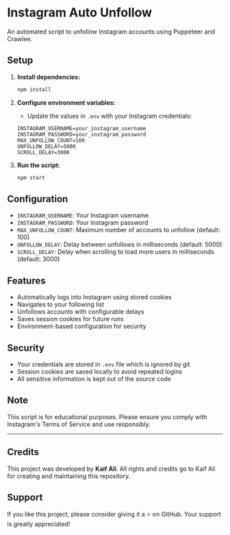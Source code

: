 # Instagram Auto Unfollow

An automated script to unfollow Instagram accounts using Puppeteer and Crawlee.

## Setup

1. **Install dependencies:**
   ```bash
   npm install
   ```

2. **Configure environment variables:**
   - Update the values in `.env` with your Instagram credentials:
   
   ```env
   INSTAGRAM_USERNAME=your_instagram_username
   INSTAGRAM_PASSWORD=your_instagram_password
   MAX_UNFOLLOW_COUNT=100
   UNFOLLOW_DELAY=5000
   SCROLL_DELAY=3000
   ```

3. **Run the script:**
   ```bash
   npm start
   ```

## Configuration

- `INSTAGRAM_USERNAME`: Your Instagram username
- `INSTAGRAM_PASSWORD`: Your Instagram password  
- `MAX_UNFOLLOW_COUNT`: Maximum number of accounts to unfollow (default: 100)
- `UNFOLLOW_DELAY`: Delay between unfollows in milliseconds (default: 5000)
- `SCROLL_DELAY`: Delay when scrolling to load more users in milliseconds (default: 3000)

## Features

- Automatically logs into Instagram using stored cookies
- Navigates to your following list
- Unfollows accounts with configurable delays
- Saves session cookies for future runs
- Environment-based configuration for security

## Security

- Your credentials are stored in `.env` file which is ignored by git
- Session cookies are saved locally to avoid repeated logins
- All sensitive information is kept out of the source code

## Note

This script is for educational purposes. Please ensure you comply with Instagram's Terms of Service and use responsibly.

---

## Credits

This project was developed by **Kaif Ali**. All rights and credits go to Kaif Ali for creating and maintaining this repository.

## Support

If you like this project, please consider giving it a ⭐ on GitHub. Your support is greatly appreciated!